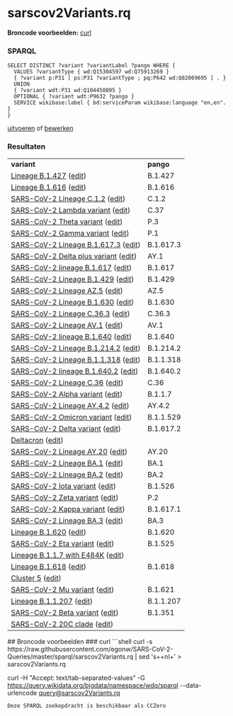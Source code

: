 # sarscov2Variants.rq
**Broncode voorbeelden:** [curl](#curl)
### SPARQL
```sparql
SELECT DISTINCT ?variant ?variantLabel ?pango WHERE {
  VALUES ?variantType { wd:Q15304597 wd:Q75913269 }
  { ?variant p:P31 [ ps:P31 ?variantType ; pq:P642 wd:Q82069695 ] . }
  UNION
  { ?variant wdt:P31 wd:Q104450895 }
  OPTIONAL { ?variant wdt:P9632 ?pango }
  SERVICE wikibase:label { bd:serviceParam wikibase:language "en,en". }
}
```
[uitvoeren](https://query.wikidata.org/embed.html#SELECT%20DISTINCT%20%3Fvariant%20%3FvariantLabel%20%3Fpango%20WHERE%20%7B%0A%20%20VALUES%20%3FvariantType%20%7B%20wd%3AQ15304597%20wd%3AQ75913269%20%7D%0A%20%20%7B%20%3Fvariant%20p%3AP31%20%5B%20ps%3AP31%20%3FvariantType%20%3B%20pq%3AP642%20wd%3AQ82069695%20%5D%20.%20%7D%0A%20%20UNION%0A%20%20%7B%20%3Fvariant%20wdt%3AP31%20wd%3AQ104450895%20%7D%0A%20%20OPTIONAL%20%7B%20%3Fvariant%20wdt%3AP9632%20%3Fpango%20%7D%0A%20%20SERVICE%20wikibase%3Alabel%20%7B%20bd%3AserviceParam%20wikibase%3Alanguage%20%22en%2Cen%22.%20%7D%0A%7D%0A) of [bewerken](https://query.wikidata.org/#SELECT%20DISTINCT%20%3Fvariant%20%3FvariantLabel%20%3Fpango%20WHERE%20%7B%0A%20%20VALUES%20%3FvariantType%20%7B%20wd%3AQ15304597%20wd%3AQ75913269%20%7D%0A%20%20%7B%20%3Fvariant%20p%3AP31%20%5B%20ps%3AP31%20%3FvariantType%20%3B%20pq%3AP642%20wd%3AQ82069695%20%5D%20.%20%7D%0A%20%20UNION%0A%20%20%7B%20%3Fvariant%20wdt%3AP31%20wd%3AQ104450895%20%7D%0A%20%20OPTIONAL%20%7B%20%3Fvariant%20wdt%3AP9632%20%3Fpango%20%7D%0A%20%20SERVICE%20wikibase%3Alabel%20%7B%20bd%3AserviceParam%20wikibase%3Alanguage%20%22en%2Cen%22.%20%7D%0A%7D%0A)


### Resultaten
<table>
  <tr>
    <td><b>variant</b></td>
    <td><b>pango</b></td>
  </tr>
  <tr>
    <td><a href="https://scholia.toolforge.org/Q106171118">Lineage B.1.427</a> (<a href="http://www.wikidata.org/entity/Q106171118">edit</a>)</td>
    <td>B.1.427</td>
  </tr>
  <tr>
    <td><a href="https://scholia.toolforge.org/Q106332190">Lineage B.1.616</a> (<a href="http://www.wikidata.org/entity/Q106332190">edit</a>)</td>
    <td>B.1.616</td>
  </tr>
  <tr>
    <td><a href="https://scholia.toolforge.org/Q109710954">SARS-CoV-2 Lineage C.1.2</a> (<a href="http://www.wikidata.org/entity/Q109710954">edit</a>)</td>
    <td>C.1.2</td>
  </tr>
  <tr>
    <td><a href="https://scholia.toolforge.org/Q107291621">SARS-CoV-2 Lambda variant</a> (<a href="http://www.wikidata.org/entity/Q107291621">edit</a>)</td>
    <td>C.37</td>
  </tr>
  <tr>
    <td><a href="https://scholia.toolforge.org/Q106171157">SARS-CoV-2 Theta variant</a> (<a href="http://www.wikidata.org/entity/Q106171157">edit</a>)</td>
    <td>P.3</td>
  </tr>
  <tr>
    <td><a href="https://scholia.toolforge.org/Q104819269">SARS-CoV-2 Gamma variant</a> (<a href="http://www.wikidata.org/entity/Q104819269">edit</a>)</td>
    <td>P.1</td>
  </tr>
  <tr>
    <td><a href="https://scholia.toolforge.org/Q107059496">SARS-CoV-2 Lineage B.1.617.3</a> (<a href="http://www.wikidata.org/entity/Q107059496">edit</a>)</td>
    <td>B.1.617.3</td>
  </tr>
  <tr>
    <td><a href="https://scholia.toolforge.org/Q108004869">SARS-CoV-2 Delta plus variant</a> (<a href="http://www.wikidata.org/entity/Q108004869">edit</a>)</td>
    <td>AY.1</td>
  </tr>
  <tr>
    <td><a href="https://scholia.toolforge.org/Q106581308">SARS-CoV-2 lineage B.1.617</a> (<a href="http://www.wikidata.org/entity/Q106581308">edit</a>)</td>
    <td>B.1.617</td>
  </tr>
  <tr>
    <td><a href="https://scholia.toolforge.org/Q106171144">SARS-CoV-2 Lineage B.1.429</a> (<a href="http://www.wikidata.org/entity/Q106171144">edit</a>)</td>
    <td>B.1.429</td>
  </tr>
  <tr>
    <td><a href="https://scholia.toolforge.org/Q109746372">SARS-CoV-2 Lineage AZ.5</a> (<a href="http://www.wikidata.org/entity/Q109746372">edit</a>)</td>
    <td>AZ.5</td>
  </tr>
  <tr>
    <td><a href="https://scholia.toolforge.org/Q109746402">SARS-CoV-2 Lineage B.1.630</a> (<a href="http://www.wikidata.org/entity/Q109746402">edit</a>)</td>
    <td>B.1.630</td>
  </tr>
  <tr>
    <td><a href="https://scholia.toolforge.org/Q109747617">SARS-CoV-2 Lineage C.36.3</a> (<a href="http://www.wikidata.org/entity/Q109747617">edit</a>)</td>
    <td>C.36.3</td>
  </tr>
  <tr>
    <td><a href="https://scholia.toolforge.org/Q109747612">SARS-CoV-2 Lineage AV.1</a> (<a href="http://www.wikidata.org/entity/Q109747612">edit</a>)</td>
    <td>AV.1</td>
  </tr>
  <tr>
    <td><a href="https://scholia.toolforge.org/Q109746403">SARS-CoV-2 lineage B.1.640</a> (<a href="http://www.wikidata.org/entity/Q109746403">edit</a>)</td>
    <td>B.1.640</td>
  </tr>
  <tr>
    <td><a href="https://scholia.toolforge.org/Q109747618">SARS-CoV-2 Lineage B.1.214.2</a> (<a href="http://www.wikidata.org/entity/Q109747618">edit</a>)</td>
    <td>B.1.214.2</td>
  </tr>
  <tr>
    <td><a href="https://scholia.toolforge.org/Q106171203">SARS-CoV-2 Lineage B.1.1.318</a> (<a href="http://www.wikidata.org/entity/Q106171203">edit</a>)</td>
    <td>B.1.1.318</td>
  </tr>
  <tr>
    <td><a href="https://scholia.toolforge.org/Q110036883">SARS-CoV-2 lineage B.1.640.2</a> (<a href="http://www.wikidata.org/entity/Q110036883">edit</a>)</td>
    <td>B.1.640.2</td>
  </tr>
  <tr>
    <td><a href="https://scholia.toolforge.org/Q107461066">SARS-CoV-2 Lineage C.36</a> (<a href="http://www.wikidata.org/entity/Q107461066">edit</a>)</td>
    <td>C.36</td>
  </tr>
  <tr>
    <td><a href="https://scholia.toolforge.org/Q104376647">SARS-CoV-2 Alpha variant</a> (<a href="http://www.wikidata.org/entity/Q104376647">edit</a>)</td>
    <td>B.1.1.7</td>
  </tr>
  <tr>
    <td><a href="https://scholia.toolforge.org/Q110101454">SARS-CoV-2 Lineage AY.4.2</a> (<a href="http://www.wikidata.org/entity/Q110101454">edit</a>)</td>
    <td>AY.4.2</td>
  </tr>
  <tr>
    <td><a href="https://scholia.toolforge.org/Q109739412">SARS-CoV-2 Omicron variant</a> (<a href="http://www.wikidata.org/entity/Q109739412">edit</a>)</td>
    <td>B.1.1.529</td>
  </tr>
  <tr>
    <td><a href="https://scholia.toolforge.org/Q107055182">SARS-CoV-2 Delta variant</a> (<a href="http://www.wikidata.org/entity/Q107055182">edit</a>)</td>
    <td>B.1.617.2</td>
  </tr>
  <tr>
    <td><a href="https://scholia.toolforge.org/Q110488017">Deltacron</a> (<a href="http://www.wikidata.org/entity/Q110488017">edit</a>)</td>
    <td></td>
  </tr>
  <tr>
    <td><a href="https://scholia.toolforge.org/Q110487412">SARS-CoV-2 Lineage AY.20</a> (<a href="http://www.wikidata.org/entity/Q110487412">edit</a>)</td>
    <td>AY.20</td>
  </tr>
  <tr>
    <td><a href="https://scholia.toolforge.org/Q110497086">SARS-CoV-2 Lineage BA.1</a> (<a href="http://www.wikidata.org/entity/Q110497086">edit</a>)</td>
    <td>BA.1</td>
  </tr>
  <tr>
    <td><a href="https://scholia.toolforge.org/Q110497087">SARS-CoV-2 Lineage BA.2</a> (<a href="http://www.wikidata.org/entity/Q110497087">edit</a>)</td>
    <td>BA.2</td>
  </tr>
  <tr>
    <td><a href="https://scholia.toolforge.org/Q106592103">SARS-CoV-2 Iota variant</a> (<a href="http://www.wikidata.org/entity/Q106592103">edit</a>)</td>
    <td>B.1.526</td>
  </tr>
  <tr>
    <td><a href="https://scholia.toolforge.org/Q107055212">SARS-CoV-2 Zeta variant</a> (<a href="http://www.wikidata.org/entity/Q107055212">edit</a>)</td>
    <td>P.2</td>
  </tr>
  <tr>
    <td><a href="https://scholia.toolforge.org/Q107055239">SARS-CoV-2 Kappa variant</a> (<a href="http://www.wikidata.org/entity/Q107055239">edit</a>)</td>
    <td>B.1.617.1</td>
  </tr>
  <tr>
    <td><a href="https://scholia.toolforge.org/Q110811149">SARS-CoV-2 Lineage BA.3</a> (<a href="http://www.wikidata.org/entity/Q110811149">edit</a>)</td>
    <td>BA.3</td>
  </tr>
  <tr>
    <td><a href="https://scholia.toolforge.org/Q106809407">Lineage B.1.620</a> (<a href="http://www.wikidata.org/entity/Q106809407">edit</a>)</td>
    <td>B.1.620</td>
  </tr>
  <tr>
    <td><a href="https://scholia.toolforge.org/Q106171195">SARS-CoV-2 Eta variant</a> (<a href="http://www.wikidata.org/entity/Q106171195">edit</a>)</td>
    <td>B.1.525</td>
  </tr>
  <tr>
    <td><a href="https://scholia.toolforge.org/Q106171244">Lineage B.1.1.7 with E484K</a> (<a href="http://www.wikidata.org/entity/Q106171244">edit</a>)</td>
    <td></td>
  </tr>
  <tr>
    <td><a href="https://scholia.toolforge.org/Q106628019">Lineage B.1.618</a> (<a href="http://www.wikidata.org/entity/Q106628019">edit</a>)</td>
    <td>B.1.618</td>
  </tr>
  <tr>
    <td><a href="https://scholia.toolforge.org/Q104412033">Cluster 5</a> (<a href="http://www.wikidata.org/entity/Q104412033">edit</a>)</td>
    <td></td>
  </tr>
  <tr>
    <td><a href="https://scholia.toolforge.org/Q107985125">SARS-CoV-2 Mu variant</a> (<a href="http://www.wikidata.org/entity/Q107985125">edit</a>)</td>
    <td>B.1.621</td>
  </tr>
  <tr>
    <td><a href="https://scholia.toolforge.org/Q106171219">Lineage B.1.1.207</a> (<a href="http://www.wikidata.org/entity/Q106171219">edit</a>)</td>
    <td>B.1.1.207</td>
  </tr>
  <tr>
    <td><a href="https://scholia.toolforge.org/Q104400171">SARS-CoV-2 Beta variant</a> (<a href="http://www.wikidata.org/entity/Q104400171">edit</a>)</td>
    <td>B.1.351</td>
  </tr>
  <tr>
    <td><a href="https://scholia.toolforge.org/Q106527526">SARS-CoV-2 20C clade</a> (<a href="http://www.wikidata.org/entity/Q106527526">edit</a>)</td>
    <td></td>
  </tr>
</table>
## Broncode voorbeelden
### curl
```shell
curl -s https://raw.githubusercontent.com/egonw/SARS-CoV-2-Queries/master/sparql/sarscov2Variants.rq | sed 's+<lang/>+nl+' > sarscov2Variants.rq

curl -H "Accept: text/tab-separated-values" -G https://query.wikidata.org/bigdata/namespace/wdq/sparql --data-urlencode query@sarscov2Variants.rq
```
Deze SPARQL zoekopdracht is beschikbaar als CCZero
